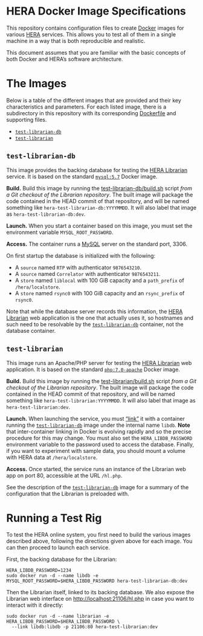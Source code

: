 <!-- To HTML-ify this file locally, use `grip --wide` on it. -->

HERA Docker Image Specifications
================================

This repository contains configuration files to create [Docker] images for
various [HERA] services. This allows you to test all of them in a single machine
in a way that is both reproducible and realistic.

[Docker]: https://www.docker.com/
[HERA]: http://reionization.org/

This document assumes that you are familiar with the basic concepts of both
Docker and HERA’s software architecture.


The Images
==========

Below is a table of the different images that are provided and their key
characteristics and parameters. For each listed image, there is a subdirectory
in this repository with its corresponding
[Dockerfile](https://docs.docker.com/engine/reference/builder/) and supporting
files.

* [`test-librarian-db`]
* [`test-librarian`]

<!-- this awkward setup lets us hyperlink image descriptions more easily -->
[`test-librarian-db`]: #test-librarian-db
[`test-librarian`]: #test-librarian


`test-librarian-db`
-------------------

This image provides the backing database for testing the [HERA Librarian]
service. It is based on the standard
[`mysql:5.7`](https://hub.docker.com/_/mysql/) Docker image.

[HERA Librarian]: http://herawiki.berkeley.edu/doku.php/librarian

**Build.** Build this image by running the
[test-librarian-db/build.sh](test-librarian-db/build.sh) script *from a Git
checkout of the Librarian repository*. The built image will package the code
contained in the HEAD commit of that repository, and will be named something
like `hera-test-librarian-db:YYYYMMDD`. It will also label that image as
`hera-test-librarian-db:dev`.

**Launch.** When you start a container based on this image, you must set the
environment variable `MYSQL_ROOT_PASSWORD`.

**Access.** The container runs a [MySQL](https://www.mysql.com/) server on the
standard port, 3306.

On first startup the database is initialized with the following:

* A `source` named `RTP` with authenticator `9876543210`.
* A `source` named `Correlator` with authenticator `9876543211`.
* A `store` named `liblocal` with 100 GiB capacity and a `path_prefix` of
  `/hera/localstore`.
* A `store` named `rsync0` with 100 GiB capacity and an `rsync_prefix` of
  `rsync0`.

Note that while the database server records this information, the
[HERA Librarian] web application is the one that actually uses it, so
hostnames and such need to be resolvable by the [`test-librarian-db`]
container, not the database container.


`test-librarian`
----------------

This image runs an Apache/PHP server for testing the [HERA Librarian] web
application. It is based on the standard
[`php:7.0-apache`](https://hub.docker.com/_/php/) Docker image.

**Build.** Build this image by running the
[test-librarian/build.sh](test-librarian/build.sh) script *from a Git checkout
of the Librarian repository*. The built image will package the code contained
in the HEAD commit of that repository, and will be named something like
`hera-test-librarian:YYYYMMDD`. It will also label that image as
`hera-test-librarian:dev`.

**Launch.** When launching the service, you must
[“link”](https://docs.docker.com/v1.8/userguide/dockerlinks/) it with a
container running the [`test-librarian-db`] image under the internal name
`libdb`. **Note** that inter-container linking in Docker is evolving rapidly
and so the precise procedure for this may change. You must also set the
`HERA_LIBDB_PASSWORD` environment variable to the password used to access the
database. Finally, if you want to experiment with sample data, you should
mount a volume with HERA data at `/hera/localstore`.

**Access.** Once started, the service runs an instance of the Librarian web
app on port 80, accessible at the URL `/hl.php`.

See the description of the [`test-librarian-db`] image for a summary of the
configuration that the Librarian is preloaded with.


Running a Test Rig
==================

To test the HERA online system, you first need to build the various images
described above, following the directions given above for each image. You can
then proceed to launch each service.

First, the backing database for the Librarian:

```
HERA_LIBDB_PASSWORD=1234
sudo docker run -d --name libdb -e MYSQL_ROOT_PASSWORD=$HERA_LIBDB_PASSWORD hera-test-librarian-db:dev
```

Then the Librarian itself, linked to its backing database. We also expose the
Librarian web interface on <http://localhost:21106/hl.php> in case you want to
interact with it directly:

```
sudo docker run -d --name librarian -e HERA_LIBDB_PASSWORD=$HERA_LIBDB_PASSWORD \
  --link libdb:libdb -p 21106:80 hera-test-librarian:dev
```
